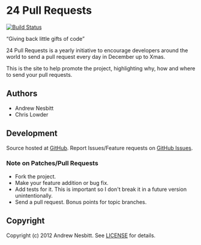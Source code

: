 # 24 Pull Requests

[![Build Status](https://secure.travis-ci.org/andrew/24pullrequests.png?branch=master)](https://travis-ci.org/andrew/24pullrequests)

“Giving back little gifts of code”

24 Pull Requests is a yearly initiative to encourage developers around the world to send a pull request every day in December up to Xmas.

This is the site to help promote the project, highlighting why, how and where to send your pull requests.

## Authors

* Andrew Nesbitt
* Chris Lowder

## Development

Source hosted at [GitHub](http://github.com/andrew/24pullrequests).
Report Issues/Feature requests on [GitHub Issues](http://github.com/andrew/24pullrequests/issues).

### Note on Patches/Pull Requests

 * Fork the project.
 * Make your feature addition or bug fix.
 * Add tests for it. This is important so I don't break it in a future version unintentionally.
 * Send a pull request. Bonus points for topic branches.

## Copyright

Copyright (c) 2012 Andrew Nesbitt. See [LICENSE](https://github.com/andrew/split/blob/master/LICENSE) for details.
